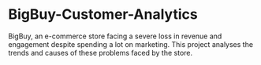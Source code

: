 # BigBuy-Customer-Analytics
BigBuy, an e-commerce store facing a severe loss in revenue and engagement despite spending a lot on marketing. This project analyses the trends and causes of these problems faced  by the store.
